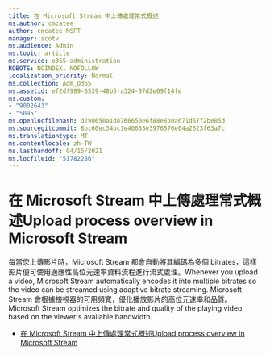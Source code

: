 ```yaml
---
title: 在 Microsoft Stream 中上傳處理常式概述
ms.author: cmcatee
author: cmcatee-MSFT
manager: scotv
ms.audience: Admin
ms.topic: article
ms.service: o365-administration
ROBOTS: NOINDEX, NOFOLLOW
localization_priority: Normal
ms.collection: Adm_O365
ms.assetid: ef2df989-8539-48b5-a324-97d2e09f14fe
ms.custom:
- "9002643"
- "5095"
ms.openlocfilehash: d290650a1d8766650e6f88e8b0a671d67f2be85d
ms.sourcegitcommit: 8bc60ec34bc1e40685e3976576e04a2623f63a7c
ms.translationtype: MT
ms.contentlocale: zh-TW
ms.lasthandoff: 04/15/2021
ms.locfileid: "51782286"
---
```

# <a name="upload-process-overview-in-microsoft-stream"></a><span data-ttu-id="fc837-102">在 Microsoft Stream 中上傳處理常式概述</span><span class="sxs-lookup"><span data-stu-id="fc837-102">Upload process overview in Microsoft Stream</span></span>

<span data-ttu-id="fc837-103">每當您上傳影片時，Microsoft Stream 都會自動將其編碼為多個 bitrates，這樣影片便可使用適應性高位元速率資料流程進行流式處理。</span><span class="sxs-lookup"><span data-stu-id="fc837-103">Whenever you upload a video, Microsoft Stream automatically encodes it into multiple bitrates so the video can be streamed using adaptive bitrate streaming.</span></span> <span data-ttu-id="fc837-104">Microsoft Stream 會根據檢視器的可用頻寬，優化播放影片的高位元速率和品質。</span><span class="sxs-lookup"><span data-stu-id="fc837-104">Microsoft Stream optimizes the bitrate and quality of the playing video based on the viewer's available bandwidth.</span></span>

- [<span data-ttu-id="fc837-105">在 Microsoft Stream 中上傳處理常式概述</span><span class="sxs-lookup"><span data-stu-id="fc837-105">Upload process overview in Microsoft Stream</span></span>](https://docs.microsoft.com/stream/upload-process-overview)

